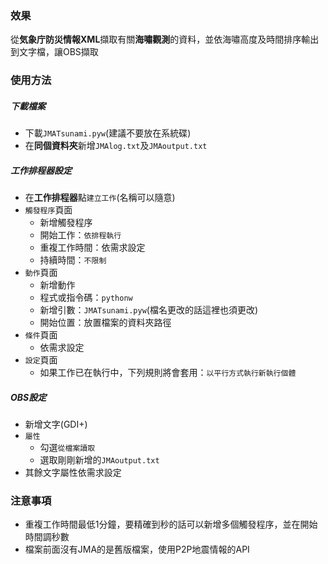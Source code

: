### 效果

從**気象庁防災情報XML**擷取有關**海嘯觀測**的資料，並依海嘯高度及時間排序輸出到文字檔，讓OBS擷取


### 使用方法

##### 下載檔案
* 下載`JMATsunami.pyw`(建議不要放在系統碟)
* 在**同個資料夾**新增`JMAlog.txt`及`JMAoutput.txt`

##### 工作排程器設定
* 在**工作排程器**點`建立工作`(名稱可以隨意)
* `觸發程序`頁面
    * 新增觸發程序
    * 開始工作：`依排程執行`
    * 重複工作時間：依需求設定
    * 持續時間：`不限制`
* `動作`頁面
    * 新增動作
    * 程式或指令碼：`pythonw`
    * 新增引數：`JMATsunami.pyw`(檔名更改的話這裡也須更改)
    * 開始位置：放置檔案的資料夾路徑
* `條件`頁面
    * 依需求設定
* `設定`頁面
    * 如果工作已在執行中，下列規則將會套用：`以平行方式執行新執行個體`

##### OBS設定
* 新增文字(GDI+)
* `屬性`
    * 勾選`從檔案讀取`
    * 選取剛剛新增的`JMAoutput.txt`
* 其餘文字屬性依需求設定

### 注意事項
* 重複工作時間最低1分鐘，要精確到秒的話可以新增多個觸發程序，並在開始時間調秒數
* 檔案前面沒有JMA的是舊版檔案，使用P2P地震情報的API